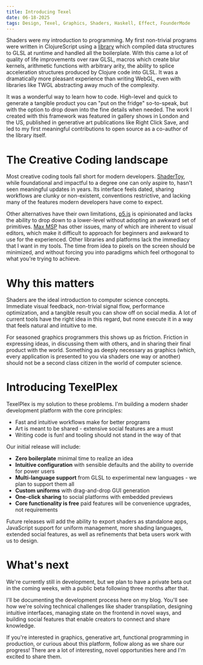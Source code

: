```yaml
--- 
title: Introducing Texel
date: 06-18-2025
tags: Design, Texel, Graphics, Shaders, Haskell, Effect, FounderMode
---
```


Shaders were my introduction to programming. My first non-trivial programs were written in ClojureScript using a [library](https://github.com/Ella-Hoeppner/hollow) which compiled data structures to GLSL at runtime and handled all the boilerplate. With this came a lot of quality of life improvements over raw GLSL, macros which create blur kernels, arithmetic functions with arbitrary arity, the ability to splice acceleration structures produced by Clojure code into GLSL. It was a dramatically more pleasant experience than writing WebGL, even with libraries like TWGL abstracting away much of the complexity.

It was a wonderful way to learn how to code. High-level and quick to generate a tangible product you can "put on the fridge" so-to-speak, but with the option to drop down into the fine details when needed. The work I created with this framework was featured in gallery shows in London and the US, published in generative art publications like Right Click Save, and led to my first meaningful contributions to open source as a co-author of the library itself.

# The Creative Coding landscape 

Most creative coding tools fall short for modern developers. [ShaderToy](https://www.shadertoy.com/), while foundational and impactful to a degree one can only aspire to, hasn't seen meaningful updates in years. Its interface feels dated, sharing workflows are clunky or non-existent, conventions restrictive, and lacking many of the features modern developers have come to expect. 

Other alternatives have their own limitations, [p5.js](https://p5js.org/) is opinionated and lacks the ability to drop down to a lower-level without adopting an awkward set of primitives. [Max MSP](https://cycling74.com/) has other issues, many of which are inherent to visual editors, which make it difficult to approach for beginners and awkward to use for the experienced. Other libraries and platforms lack the immediacy that I want in my tools. The time from idea to pixels on the screen should be minimized, and without forcing you into paradigms which feel orthogonal to what you're trying to achieve.

# Why this matters

Shaders are the ideal introduction to computer science concepts. Immediate visual feedback, non-trivial signal flow, performance optimization, and a tangible result you can show off on social media. A lot of current tools have the right idea in this regard, but none execute it in a way that feels natural and intuitive to me.

For seasoned graphics programmers this shows up as friction. Friction in expressing ideas, in discussing them with others, and in sharing their final product with the world. Something as deeply necessary as graphics (which, every application is presented to you via shaders one way or another) should not be a second class citizen in the world of computer science.

# Introducing TexelPlex

TexelPlex is my solution to these problems. I'm building a modern shader development platform with the core principles:

- Fast and intuitive workflows make for better programs
- Art is meant to be shared - extensive social features are a must
- Writing code is fun! and tooling should not stand in the way of that
  
Our initial release will include: 

- **Zero boilerplate** minimal time to realize an idea 
- **Intuitive configuration** with sensible defaults and the ability to override for power users 
- **Multi-language support** from GLSL to experimental new languages - we plan to support them all
- **Custom uniforms** with drag-and-drop GUI generation 
- **One-click sharing** to social platforms with embedded previews 
- **Core functionality is free** paid features will be convenience upgrades, not requirements

Future releases will add the ability to export shaders as standalone apps, JavaScript support for uniform management, more shading languages, extended social features, as well as refinements that beta users work with us to design. 

# What's next

We're currently still in development, but we plan to have a private beta out in the coming weeks, with a public beta following three months after that. 

I'll be documenting the development process here on my blog. You'll see how we're solving technical challenges like shader transpilation, designing intuitive interfaces, managing state on the frontend in novel ways, and building social features that enable creators to connect and share knowledge. 

If you're interested in graphics, generative art, functional programming in production, or curious about this platform, follow along as we share our progress! There are a lot of interesting, novel opportunities here and I'm excited to share them.